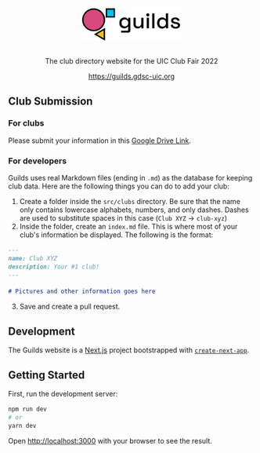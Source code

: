 <div align="center">
    <img src="./public/guilds-logo.png" alt="Guilds Logo" style="width: 40%;">
    <p style="margin-top:30px">The club directory website for the UIC Club Fair 2022</p>
    <a href="https://guilds.gdsc-uic.org">https://guilds.gdsc-uic.org</a>
</div>

## Club Submission
### For clubs
Please submit your information in this [Google Drive Link](https://drive.google.com/drive/folders/19EoFgGSuJfsHNwc1fVFyDkVWfpWneiqV?usp=sharing).

### For developers
Guilds uses real Markdown files (ending in `.md`) as the database for keeping club data. Here are the following things you can do to add your club:

1. Create a folder inside the `src/clubs` directory. Be sure that the name only contains lowercase alphabets, numbers, and only dashes. Dashes are used to substitute spaces in this case (`Club XYZ` -> `club-xyz`)
2. Inside the folder, create an `index.md` file. This is where most of your club's information be displayed. The following is the format:

```md
---
name: Club XYZ
description: Your #1 club!
---

# Pictures and other information goes here
```

3. Save and create a pull request.

## Development
The Guilds website is a [Next.js](https://nextjs.org/) project bootstrapped with [`create-next-app`](https://github.com/vercel/next.js/tree/canary/packages/create-next-app).

## Getting Started
First, run the development server:

```bash
npm run dev
# or
yarn dev
```

Open [http://localhost:3000](http://localhost:3000) with your browser to see the result.
